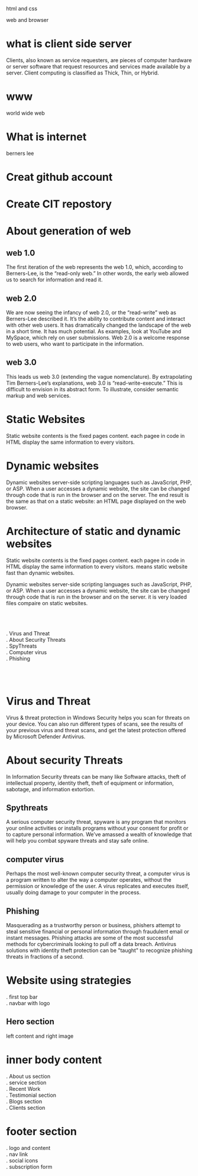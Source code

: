 html and css

web and browser 


# what is client side server
Clients, also known as service requesters, are pieces of computer hardware or server software that request resources and services made available by a server. Client computing is classified as Thick, Thin, or Hybrid. 

# www   

world wide web

# What is internet 
berners lee


# Creat github account 

# Create CIT repostory

# About generation of web
## web 1.0
The first iteration of the web represents the web 1.0, which, according to Berners-Lee, is the “read-only web.” In other words, the early web allowed us to search for information and read it.
## web 2.0
We are now seeing the infancy of web 2.0, or the “read-write” web as Berners-Lee described it. It’s the ability to contribute content and interact with other web users. It has dramatically changed the landscape of the web in a short time. It has much potential. As examples, look at YouTube and MySpace, which rely on user submissions. Web 2.0 is a welcome response to web users, who want to participate in the information.

## web 3.0
This leads us web 3.0 (extending the vague nomenclature). By extrapolating Tim Berners-Lee’s explanations, web 3.0 is “read-write-execute.” This is difficult to envision in its abstract form. To illustrate, consider semantic markup and web services.

# Static Websites
Static website contents is the fixed pages content. each pagee in code in HTML display the same information to every visitors.

# Dynamic websites
Dynamic websites server-side scripting languages such as JavaScript, PHP, or ASP. When a user accesses a dynamic website, the site can be changed through code that is run in the browser and on the server. The end result is the same as that on a static website: an HTML page displayed on the web browser.

# Architecture of static and dynamic websites
Static website contents is the fixed pages content. each pagee in code in HTML display the same information to every visitors. means static website fast than dynamic websites.


Dynamic websites server-side scripting languages such as JavaScript, PHP, or ASP. When a user accesses a dynamic website, the site can be changed through code that is run in the browser and on the server. it is very loaded files compaire on static websites. 

<br/>
<br/>
<br/>
. Virus and Threat <br/>
. About Security Threats <br/>
. SpyThreats <br/>
. Computer virus <br/>
. Phishing <br/>
<br/>
<br/>
<br/>



#  Virus and Threat

Virus & threat protection in Windows Security helps you scan for threats on your device. You can also run different types of scans, see the results of your previous virus and threat scans, and get the latest protection offered by Microsoft Defender Antivirus.

# About security Threats
In Information Security threats can be many like Software attacks, theft of intellectual property, identity theft, theft of equipment or information, sabotage, and information extortion. <br/>




## Spythreats
A serious computer security threat, spyware is any program that monitors your online activities or installs programs without your consent for profit or to capture personal information. We’ve amassed a wealth of knowledge that will help you combat spyware threats and stay safe online.

## computer virus
Perhaps the most well-known computer security threat, a computer virus is a program written to alter the way a computer operates, without the permission or knowledge of the user. A virus replicates and executes itself, usually doing damage to your computer in the process.

## Phishing

 Masquerading as a trustworthy person or business, phishers attempt to steal sensitive financial or personal information through fraudulent email or instant messages. Phishing attacks are some of the most successful methods for cybercriminals looking to pull off a data breach. Antivirus solutions with identity theft protection can be "taught" to recognize phishing threats in fractions of a second. 

# Website using strategies
 . first top bar <br/> 
 . navbar with logo <br/>
 ## Hero section
 left content and right image <br/>
  
  # inner body content <br/>
  . About us section <br>
  . service section <br/>
  . Recent Work <br/>
  . Testimonial section <br/>
  . Blogs section <br/>
  . Clients section <br/>
  # footer section
  . logo and content <br/>
  . nav link <br/>
  . social icons <br/>
  . subscription form
